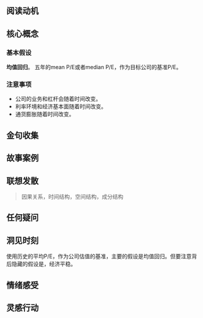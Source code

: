 ## 阅读动机

## 核心概念

### 基本假设
**均值回归**。
五年的mean P/E或者median P/E，作为目标公司的基准P/E。

### 注意事项
- 公司的业务和杠杆会随着时间改变。
- 利率环境和经济基本面随着时间改变。
- 通货膨胀随着时间改变。


## 金句收集

## 故事案例

## 联想发散
> 因果关系，时间结构，空间结构，成分结构
## 任何疑问

## 洞见时刻
使用历史的平均P/E，作为公司估值的基准，主要的假设是均值回归。但要注意背后隐藏的假设是，经济平稳。
## 情绪感受

## 灵感行动